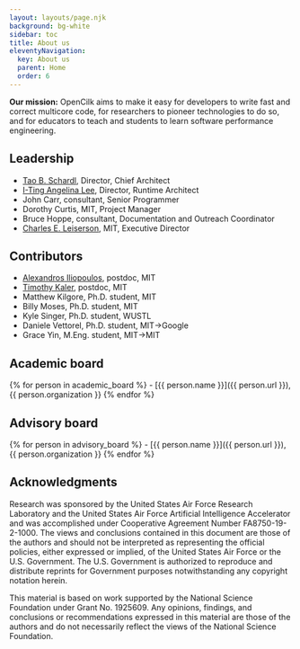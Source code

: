 ```yaml
---
layout: layouts/page.njk
background: bg-white
sidebar: toc
title: About us
eleventyNavigation:
  key: About us
  parent: Home
  order: 6
---
```


**Our mission:** OpenCilk aims to make it easy for developers to write fast and correct multicore code, for researchers to pioneer technologies to do so, and for educators to teach and students to learn software performance engineering.

## Leadership

<div class="list-tight">

- [Tao B. Schardl](http://neboat.mit.edu/), Director, Chief Architect
- [I-Ting Angelina Lee](http://www.cse.wustl.edu/~angelee/), Director, Runtime Architect
- John Carr, consultant, Senior Programmer
- Dorothy Curtis, MIT, Project Manager
- Bruce Hoppe, consultant, Documentation and Outreach Coordinator
- [Charles E. Leiserson](https://people.csail.mit.edu/cel/), MIT, Executive Director
</div>

## Contributors

<div class="list-tight">

- [Alexandros Iliopoulos](https://www.csail.mit.edu/person/alexandros-stavros-iliopoulos), postdoc, MIT
- [Timothy Kaler](https://www.csail.mit.edu/person/timothy-kaler), postdoc, MIT
- Matthew Kilgore, Ph.D. student, MIT
- Billy Moses, Ph.D. student, MIT
- Kyle Singer, Ph.D. student, WUSTL
- Daniele Vettorel, Ph.D. student, MIT→Google
- Grace Yin, M.Eng. student, MIT→MIT
</div>

## Academic board
<div class="list-tight">
{% for person in academic_board %}
 - [{{ person.name }}]({{ person.url }}), {{ person.organization }}
{% endfor %}
</div>

## Advisory board
<div class="list-tight">
{% for person in advisory_board %}
 - [{{ person.name }}]({{ person.url }}), {{ person.organization }}
{% endfor %}
</div>

## Acknowledgments

Research was sponsored by the United States Air Force Research Laboratory and the United States Air Force Artificial Intelligence Accelerator and was accomplished under Cooperative Agreement Number FA8750-19-2-1000. The views and conclusions contained in this document are those of the authors and should not be interpreted as representing the official policies, either expressed or implied, of the United States Air Force or the U.S. Government. The U.S. Government is authorized to reproduce and distribute reprints for Government purposes notwithstanding any copyright notation herein.

This material is based on work supported by the National Science Foundation under Grant No. 1925609. Any opinions, findings, and conclusions or recommendations expressed in this material are those of the authors and do not necessarily reflect the views of the National Science Foundation.